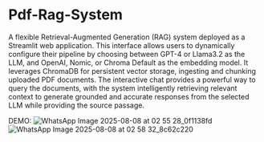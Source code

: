 # Pdf-Rag-System
A flexible Retrieval-Augmented Generation (RAG) system deployed as a Streamlit web application. This interface allows users to dynamically configure their pipeline by choosing between GPT-4 or Llama3.2 as the LLM, and OpenAI, Nomic, or Chroma Default as the embedding model. It leverages ChromaDB for persistent vector storage, ingesting and chunking uploaded PDF documents. The interactive chat provides a powerful way to query the documents, with the system intelligently retrieving relevant context to generate grounded and accurate responses from the selected LLM while providing the source passage.

DEMO:
![WhatsApp Image 2025-08-08 at 02 55 28_0f1138fd](https://github.com/user-attachments/assets/9c5bcabf-a459-4bf8-bea3-36c329cc2335)
![WhatsApp Image 2025-08-08 at 02 58 32_8c62c220](https://github.com/user-attachments/assets/247dcec0-c20b-4b5c-829e-77ede40198aa)
